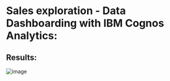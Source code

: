 # Sales exploration - Data Dashboarding with IBM Cognos Analytics:

## Results:
![image](https://github.com/GiaBaoTranAnalyst/Data-Dashboarding-with-IBM-cognos/assets/132706047/b33dc769-87d6-408d-9c77-9a02eb773bcc)
